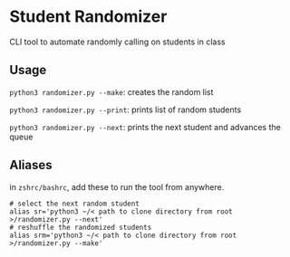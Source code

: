 # Student Randomizer

CLI tool to automate randomly calling on students in class

## Usage

`python3 randomizer.py --make`: creates the random list

`python3 randomizer.py --print`: prints list of random students

`python3 randomizer.py --next`: prints the next student and advances the queue

## Aliases

in `zshrc/bashrc`, add these to run the tool from anywhere.

```shell
# select the next random student
alias sr='python3 ~/< path to clone directory from root >/randomizer.py --next'
# reshuffle the randomized students
alias srm='python3 ~/< path to clone directory from root  >/randomizer.py --make'
```
